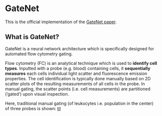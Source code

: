 # GateNet
This is the official implementation of the [GateNet paper](https://www.nature.com/ncomms/). 
## What is GateNet?
GateNet is a neural network architecture which is specifically designed for automated flow cytometry gating.

Flow cytometry (FC) is an analytical technique which is used to **identify cell types**. 
Inputted with a probe (e.g. blood) containing cells, it **sequentially measures** each cells individual light scatter and fluorescence emission properties.
The cell identification is typically done manually based on 2D scatter plots of the resulting measurements of all cells in the probe.
In manual gating, the scatter points (i.e. cell measurements) are partitioned (’gated’) upon visual inspection.

Here, traditional manual gating (of leukocytes i.e. population in the center) of three probes is shown:
[til](./data/manual_gating.gif)

